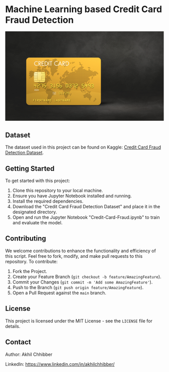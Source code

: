 # Machine Learning based Credit Card Fraud Detection
<p align="center">
  <img src="https://github.com/akhilchibber/Credit-Card-Fraud-Detection/blob/main/Credit-Card.png?raw=true" alt="earthml Logo">
</p>

## Dataset
The dataset used in this project can be found on Kaggle: [Credit Card Fraud Detection Dataset](https://www.kaggle.com/datasets/mlg-ulb/creditcardfraud). 

## Getting Started
To get started with this project:

1. Clone this repository to your local machine.
2. Ensure you have Jupyter Notebook installed and running.
3. Install the required dependencies.
4. Download the "Credit Card Fraud Detection Dataset" and place it in the designated directory.
5. Open and run the Jupyter Notebook "Credit-Card-Fraud.ipynb" to train and evaluate the model.

## Contributing
We welcome contributions to enhance the functionality and efficiency of this script. Feel free to fork, modify, and make pull requests to this repository. To contribute:

1. Fork the Project.
2. Create your Feature Branch (`git checkout -b feature/AmazingFeature`).
3. Commit your Changes (`git commit -m 'Add some AmazingFeature'`).
4. Push to the Branch (`git push origin feature/AmazingFeature`).
5. Open a Pull Request against the `main` branch.

## License

This project is licensed under the MIT License - see the `LICENSE` file for details.

## Contact

Author: Akhil Chhibber

LinkedIn: https://www.linkedin.com/in/akhilchhibber/
